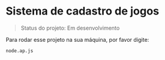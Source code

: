 <h1>Sistema de cadastro de jogos</h1>

> Status do projeto: Em desenvolvimento

Para rodar esse projeto na sua máquina, por favor digite:


```
node.ap.js
```
